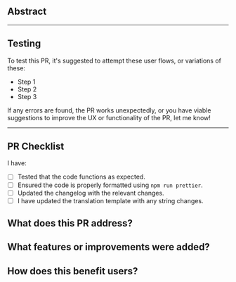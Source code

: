 ## Abstract

<!--- Add any useful and detailed information for other Labs developers and reviewers to consume, this will help get your PR merged faster, as we won't need to reverse-engineer the changes as much.
--->

---

## Testing
To test this PR, it's suggested to attempt these user flows, or variations of these:
- Step 1
- Step 2
- Step 3

If any errors are found, the PR works unexpectedly, or you have viable suggestions to improve the UX or functionality of the PR, let me know!

---

## PR Checklist

I have:
- [ ] Tested that the code functions as expected.
- [ ] Ensured the code is properly formatted using `npm run prettier`.
- [ ] Updated the changelog with the relevant changes.
- [ ] I have updated the translation template with any string changes.

<!---
Below is for LMP (Labs Micro Proposals), how your PR is rewarded PIVX: this'll help your PR be rewarded faster by the DAO!
--->

## What does this PR address?
<!---
Here, describe the problem (or lack of a feature) which this PR aims to address, in as simple terms/concepts as possible to the reader.
--->

## What features or improvements were added?
<!---
Here, describe the new improvement; what it does, and how it does it, in as simple terms/concepts as possible to the reader.
--->

## How does this benefit users?
<!---
Here, describe how the user will benefit from the change, if at all; it may not be noticable to the user (i.e: code cleanup), in that case you may simply state so.
--->

